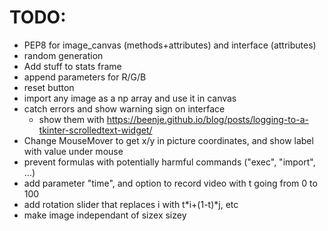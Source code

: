 # TODO:
- PEP8 for image_canvas (methods+attributes) and interface (attributes)
- random generation
- Add stuff to stats frame
- append parameters for R/G/B
- reset button
- import any image as a np array and use it in canvas
- catch errors and show warning sign on interface
    - show them with https://beenje.github.io/blog/posts/logging-to-a-tkinter-scrolledtext-widget/
- Change MouseMover to get x/y in picture coordinates, and show label with value under mouse
- prevent formulas with potentially harmful commands ("exec", "import", ...)
- add parameter "time", and option to record video with t going from 0 to 100
- add rotation slider that replaces i with t*i+(1-t)*j, etc
- make image independant of sizex sizey